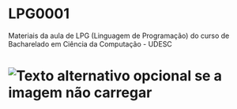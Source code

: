 # LPG0001
Materiais da aula de LPG (Linguagem de Programação) do curso de Bacharelado em Ciência da Computação - UDESC
#	
# ![Texto alternativo opcional se a imagem não carregar](https://miro.medium.com/max/2560/1*lbHWFqfTzKdvcPDs3c-bpA.jpeg)
